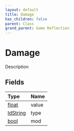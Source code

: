 ```yaml
---
layout: default
title: Damage
has_children: false
parent: Class
grand_parent: Game Reflection
---
```

# Damage
Description 

## Fields
| Type | Name |
|:-------------|:--------------|
| [float](/game-reflection/components/float.md) | value |
| [IdString](/game-reflection/components/id_string.md) | type |
| [bool](/game-reflection/components/bool.md) | mod |
